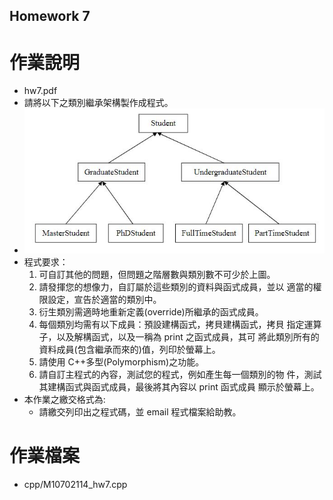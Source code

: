 ## Homework 7
# 作業說明
* hw7.pdf
* 請將以下之類別繼承架構製作成程式。
* ![This is a pictrue.](https://raw.githubusercontent.com/TommyChap/ntust_oop_ct5707701/master/hw7/p1.JPG)
* 程式要求：
	1.	可自訂其他的問題，但問題之階層數與類別數不可少於上圖。
	2.	請發揮您的想像力，自訂屬於這些類別的資料與函式成員，並以 適當的權限設定，宣告於適當的類別中。
	3.	衍生類別需適時地重新定義(override)所繼承的函式成員。
	4.	每個類別均需有以下成員：預設建構函式，拷貝建構函式，拷貝 指定運算子，以及解構函式，以及一稱為 print 之函式成員，其可 將此類別所有的資料成員(包含繼承而來的)值，列印於螢幕上。
	5.	請使用 C++多型(Polymorphism)之功能。
	6.	請自訂主程式的內容，測試您的程式，例如產生每一個類別的物 件，測試其建構函式與函式成員，最後將其內容以 print 函式成員 顯示於螢幕上。
* 本作業之繳交格式為:
	* 請繳交列印出之程式碼，並 email 程式檔案給助教。
# 作業檔案
* cpp/M10702114_hw7.cpp